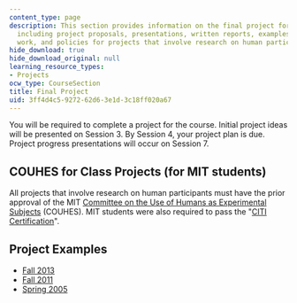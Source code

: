 ```yaml
---
content_type: page
description: This section provides information on the final project for the course,
  including project proposals, presentations, written reports, examples of student
  work, and policies for projects that involve research on human participants.
hide_download: true
hide_download_original: null
learning_resource_types:
- Projects
ocw_type: CourseSection
title: Final Project
uid: 3ff4d4c5-9272-62d6-3e1d-3c18ff020a67
---
```


You will be required to complete a project for the course. Initial project ideas will be presented on Session 3. By Session 4, your project plan is due. Project progress presentations will occur on Session 7.

COUHES for Class Projects (for MIT students)
--------------------------------------------

All projects that involve research on human participants must have the prior approval of the MIT [Committee on the Use of Humans as Experimental Subjects](https://couhes.mit.edu/) (COUHES). MIT students were also required to pass the "[CITI Certification](https://couhes.mit.edu/training-research-involving-human-subjects)".

Project Examples
----------------

*   [Fall 2013](http://courses.media.mit.edu/2013fall/mas630/13.projects/finalprojects.html)
*   [Fall 2011](http://courses.media.mit.edu/2011fall/mas630/11.projects/)
*   [Spring 2005](http://courses.media.mit.edu/2005spring/mas630/05.projects/)